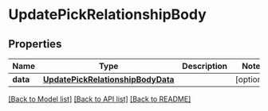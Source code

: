# UpdatePickRelationshipBody

## Properties
Name | Type | Description | Notes
------------ | ------------- | ------------- | -------------
**data** | [**UpdatePickRelationshipBodyData**](UpdatePickRelationshipBodyData.md) |  | [optional] 

[[Back to Model list]](../README.md#documentation-for-models) [[Back to API list]](../README.md#documentation-for-api-endpoints) [[Back to README]](../README.md)


